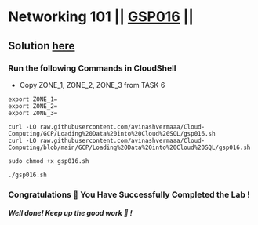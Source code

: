 # Networking 101 || [GSP016](https://www.cloudskillsboost.google/focuses/1743?parent=catalog) ||

## Solution [here](https://youtu.be/)  

### Run the following Commands in CloudShell

* Copy ZONE_1, ZONE_2, ZONE_3 from TASK 6
```
export ZONE_1=
export ZONE_2=
export ZONE_3=
```
```
curl -LO raw.githubusercontent.com/avinashvermaaa/Cloud-Computing/GCP/Loading%20Data%20into%20Cloud%20SQL/gsp016.sh
curl -LO raw.githubusercontent.com/avinashvermaaa/Cloud-Computing/blob/main/GCP/Loading%20Data%20into%20Cloud%20SQL/gsp016.sh

sudo chmod +x gsp016.sh

./gsp016.sh
```

### Congratulations 🎉  You Have Successfully Completed the Lab !



#### *Well done!* *Keep up the good work 👏 !*
